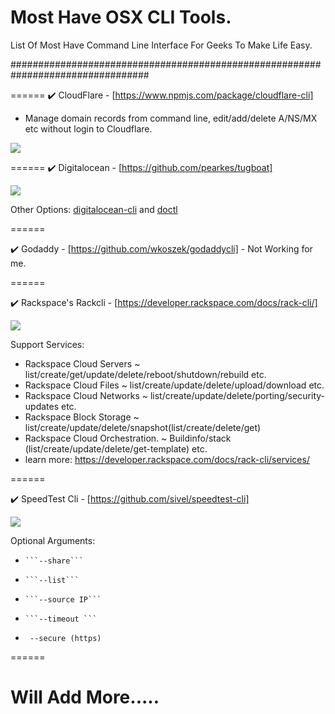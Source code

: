 # Most Have OSX CLI Tools.
List Of Most Have Command Line Interface For Geeks To Make Life Easy.

#################################################################################

======
:heavy_check_mark: CloudFlare - [https://www.npmjs.com/package/cloudflare-cli] 

- Manage domain records from command line, edit/add/delete A/NS/MX etc without login to Cloudflare.

![](https://i.imgur.com/oqhSOAw.png)

======
:heavy_check_mark: Digitalocean - [https://github.com/pearkes/tugboat] 


![](https://i.imgur.com/lEMeHDI.png)

Other Options: [digitalocean-cli](https://www.npmjs.com/package/digitalocean-cli) and [doctl](https://github.com/digitalocean/doctl)


======


:heavy_check_mark: Godaddy - [https://github.com/wkoszek/godaddycli] - Not Working for me. 

======

:heavy_check_mark: Rackspace's Rackcli - [https://developer.rackspace.com/docs/rack-cli/]

![](https://i.imgur.com/1wr21X9.png)

Support Services:
- Rackspace Cloud Servers ~ list/create/get/update/delete/reboot/shutdown/rebuild etc. 
- Rackspace Cloud Files   ~ list/create/update/delete/upload/download etc.
- Rackspace Cloud Networks ~ list/create/update/delete/porting/security-updates etc. 
- Rackspace Block Storage  ~ list/create/update/delete/snapshot(list/create/delete/get)
- Rackspace Cloud Orchestration. ~ Buildinfo/stack (list/create/update/delete/get-template) etc. 
- learn more: https://developer.rackspace.com/docs/rack-cli/services/

====== 

:heavy_check_mark: SpeedTest Cli - [https://github.com/sivel/speedtest-cli]

![](https://i.imgur.com/Z05NUSA.png)

Optional Arguments:

*     ```--share```
*     ```--list```
*     ```--source IP```
*     ```--timeout ```
*    ``` --secure (https)```

====== 


# Will Add More..... 



